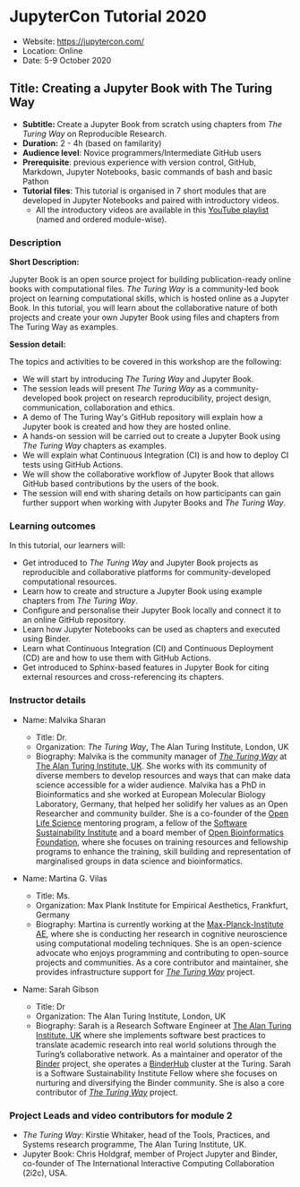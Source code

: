 # JupyterCon Tutorial 2020

- Website: https://jupytercon.com/
- Location: Online
- Date: 5-9 October 2020

## Title: Creating a Jupyter Book with The Turing Way

- **Subtitle:** Create a Jupyter Book from scratch using chapters from *The Turing Way* on Reproducible Research.
- **Duration:** 2 - 4h (based on familarity)
- **Audience level**: Novice programmers/Intermediate GitHub users
- **Prerequisite**: previous experience with version control, GitHub, Markdown, Jupyter Notebooks, basic commands of bash and basic Pathon
- **Tutorial files**: This tutorial is organised in 7 short modules that are developed in Jupyter Notebooks and paired with introductory videos.
  - All the introductory videos are available in this [YouTube playlist](https://www.youtube.com/playlist?list=PLBxcQEfGu3Dmdo6oKg6o9V7Q_e7WSX-vu) (named and ordered module-wise).

### Description

**Short Description:**

Jupyter Book is an open source project for building publication-ready online books with computational files. *The Turing Way* is a community-led book project on learning computational skills, which is hosted online as a Jupyter Book. In this tutorial, you will learn about the collaborative nature of both projects and create your own Jupyter Book using files and chapters from The Turing Way as examples.

**Session detail:**

The topics and activities to be covered in this workshop are the following:
- We will start by introducing *The Turing Way* and Jupyter Book.
- The session leads will present *The Turing Way* as a community-developed book project on research reproducibility, project design, communication, collaboration and ethics.
- A demo of The Turing Way's GitHub repository will explain how a Jupyter book is created and how they are hosted online.
- A hands-on session will be carried out to create a Jupyter Book using *The Turing Way* chapters as examples.
- We will explain what Continuous Integration (CI) is and how to deploy CI tests using GitHub Actions.
- We will show the collaborative workflow of Jupyter Book that allows GitHub based contributions by the users of the book.
- The session will end with sharing details on how participants can gain further support when working with Jupyter Books and *The Turing Way*.

### Learning outcomes

In this tutorial, our learners will:
- Get introduced to *The Turing Way* and Jupyter Book projects as reproducible and collaborative platforms for community-developed computational resources.
- Learn how to create and structure a Jupyter Book using example chapters from *The Turing Way*.
- Configure and personalise their Jupyter Book locally and connect it to an online GitHub repository.
- Learn how Jupyter Notebooks can be used as chapters and executed using Binder.
- Learn what Continuous Integration (CI) and Continuous Deployment (CD) are and how to use them with GitHub Actions.
- Get introduced to Sphinx-based features in Jupyter Book for citing external resources and cross-referencing its chapters.

### Instructor details

- Name: Malvika Sharan
    - Title: Dr.
    - Organization: *The Turing Way*, The Alan Turing Institute, London, UK
    - Biography: Malvika is the community manager of *[The Turing Way](https://the-turing-way.netlify.app)* at [The Alan Turing Institute, UK](https://www.turing.ac.uk/). She works with its community of diverse members to develop resources and ways that can make data science accessible for a wider audience.
Malvika has a PhD in Bioinformatics and she worked at  European Molecular Biology Laboratory, Germany, that helped her solidify her values as an Open Researcher and community builder.
She is a co-founder of the [Open Life Science](https://openlifesci.org/) mentoring program, a fellow of the [Software Sustainability Institute](https://www.software.ac.uk/) and a board member of [Open Bioinformatics Foundation](https://www.open-bio.org/event-awards/), where she focuses on training resources and fellowship programs to enhance the training, skill building and representation of marginalised groups in data science and bioinformatics.

- Name: Martina G. Vilas
    - Title: Ms.
    - Organization: Max Plank Institute for Empirical Aesthetics, Frankfurt, Germany
    - Biography: Martina is currently working at the [Max-Planck-Institute AE](https://www.aesthetics.mpg.de/en/the-institute/people/m-vilas.html), where she is conducting her research in cognitive neuroscience using computational modeling techniques. She is an open-science advocate who enjoys programming and contributing to open-source projects and communities. As a core contributor and maintainer, she provides infrastructure support for *[The Turing Way](https://the-turing-way.netlify.app)* project.

- Name: Sarah Gibson
    - Title: Dr
    - Organization: The Alan Turing Institute, London, UK
    - Biography: Sarah is a Research Software Engineer at [The Alan Turing Institute, UK](https://www.turing.ac.uk/) where she implements software best practices to translate academic research into real world solutions through the Turing’s collaborative network. As a maintainer and operator of the [Binder](https://mybinder.org/) project, she operates a [BinderHub](https://binderhub.readthedocs.io/en/latest/) cluster at the Turing. Sarah is a Software Sustainability Institute Fellow where she focuses on nurturing and diversifying the Binder community. She is also a core contributor of *[The Turing Way](https://the-turing-way.netlify.app)* project.

### Project Leads and video contributors for module 2

- *The Turing Way*: Kirstie Whitaker, head of the Tools, Practices, and Systems research programme, The Alan Turing Institute, UK.
- Jupyter Book: Chris Holdgraf, member of Project Jupyter and Binder, co-founder of The International Interactive Computing Collaboration (2i2c), USA.
